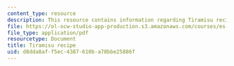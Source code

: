 ```yaml
---
content_type: resource
description: This resource contains information regarding Tiramisu recipe.
file: https://ol-ocw-studio-app-production.s3.amazonaws.com/courses/es-s41-speak-italian-with-your-mouth-full-spring-2012/d8dda8aff5ec4387610ba78bbe25886f_MITES_S41S12_recipe_9.pdf
file_type: application/pdf
resourcetype: Document
title: Tiramisu recipe
uid: d8dda8af-f5ec-4387-610b-a78bbe25886f
---
```

